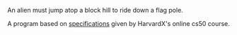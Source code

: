 An alien must jump atop a block hill to ride down a flag pole.

A program based on [specifications](https://cs50.harvard.edu/x/2020/tracks/games/mario/ "Substitution Cipher") given by HarvardX's online cs50 course.